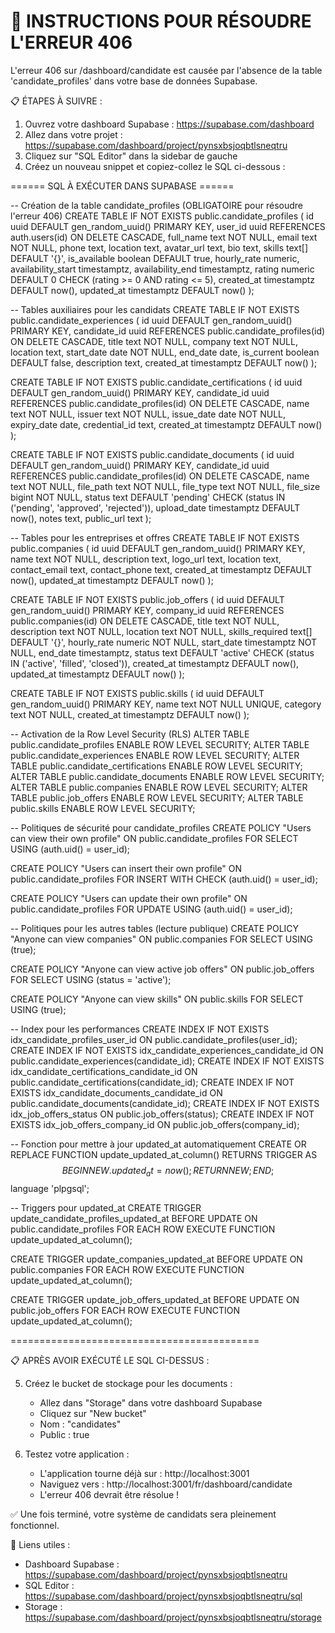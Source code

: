 🚀 INSTRUCTIONS POUR RÉSOUDRE L'ERREUR 406
==========================================

L'erreur 406 sur /dashboard/candidate est causée par l'absence de la table 'candidate_profiles' dans votre base de données Supabase.

📋 ÉTAPES À SUIVRE :

1. Ouvrez votre dashboard Supabase : https://supabase.com/dashboard
2. Allez dans votre projet : https://supabase.com/dashboard/project/pynsxbsjoqbtlsneqtru  
3. Cliquez sur "SQL Editor" dans la sidebar de gauche
4. Créez un nouveau snippet et copiez-collez le SQL ci-dessous :

====== SQL À EXÉCUTER DANS SUPABASE ======

-- Création de la table candidate_profiles (OBLIGATOIRE pour résoudre l'erreur 406)
CREATE TABLE IF NOT EXISTS public.candidate_profiles (
    id uuid DEFAULT gen_random_uuid() PRIMARY KEY,
    user_id uuid REFERENCES auth.users(id) ON DELETE CASCADE,
    full_name text NOT NULL,
    email text NOT NULL,
    phone text,
    location text,
    avatar_url text,
    bio text,
    skills text[] DEFAULT '{}',
    is_available boolean DEFAULT true,
    hourly_rate numeric,
    availability_start timestamptz,
    availability_end timestamptz,
    rating numeric DEFAULT 0 CHECK (rating >= 0 AND rating <= 5),
    created_at timestamptz DEFAULT now(),
    updated_at timestamptz DEFAULT now()
);

-- Tables auxiliaires pour les candidats
CREATE TABLE IF NOT EXISTS public.candidate_experiences (
    id uuid DEFAULT gen_random_uuid() PRIMARY KEY,
    candidate_id uuid REFERENCES public.candidate_profiles(id) ON DELETE CASCADE,
    title text NOT NULL,
    company text NOT NULL,
    location text,
    start_date date NOT NULL,
    end_date date,
    is_current boolean DEFAULT false,
    description text,
    created_at timestamptz DEFAULT now()
);

CREATE TABLE IF NOT EXISTS public.candidate_certifications (
    id uuid DEFAULT gen_random_uuid() PRIMARY KEY,
    candidate_id uuid REFERENCES public.candidate_profiles(id) ON DELETE CASCADE,
    name text NOT NULL,
    issuer text NOT NULL,
    issue_date date NOT NULL,
    expiry_date date,
    credential_id text,
    created_at timestamptz DEFAULT now()
);

CREATE TABLE IF NOT EXISTS public.candidate_documents (
    id uuid DEFAULT gen_random_uuid() PRIMARY KEY,
    candidate_id uuid REFERENCES public.candidate_profiles(id) ON DELETE CASCADE,
    name text NOT NULL,
    file_path text NOT NULL,
    file_type text NOT NULL,
    file_size bigint NOT NULL,
    status text DEFAULT 'pending' CHECK (status IN ('pending', 'approved', 'rejected')),
    upload_date timestamptz DEFAULT now(),
    notes text,
    public_url text
);

-- Tables pour les entreprises et offres
CREATE TABLE IF NOT EXISTS public.companies (
    id uuid DEFAULT gen_random_uuid() PRIMARY KEY,
    name text NOT NULL,
    description text,
    logo_url text,
    location text,
    contact_email text,
    contact_phone text,
    created_at timestamptz DEFAULT now(),
    updated_at timestamptz DEFAULT now()
);

CREATE TABLE IF NOT EXISTS public.job_offers (
    id uuid DEFAULT gen_random_uuid() PRIMARY KEY,
    company_id uuid REFERENCES public.companies(id) ON DELETE CASCADE,
    title text NOT NULL,
    description text NOT NULL,
    location text NOT NULL,
    skills_required text[] DEFAULT '{}',
    hourly_rate numeric NOT NULL,
    start_date timestamptz NOT NULL,
    end_date timestamptz,
    status text DEFAULT 'active' CHECK (status IN ('active', 'filled', 'closed')),
    created_at timestamptz DEFAULT now(),
    updated_at timestamptz DEFAULT now()
);

CREATE TABLE IF NOT EXISTS public.skills (
    id uuid DEFAULT gen_random_uuid() PRIMARY KEY,
    name text NOT NULL UNIQUE,
    category text NOT NULL,
    created_at timestamptz DEFAULT now()
);

-- Activation de la Row Level Security (RLS)
ALTER TABLE public.candidate_profiles ENABLE ROW LEVEL SECURITY;
ALTER TABLE public.candidate_experiences ENABLE ROW LEVEL SECURITY;
ALTER TABLE public.candidate_certifications ENABLE ROW LEVEL SECURITY;
ALTER TABLE public.candidate_documents ENABLE ROW LEVEL SECURITY;
ALTER TABLE public.companies ENABLE ROW LEVEL SECURITY;
ALTER TABLE public.job_offers ENABLE ROW LEVEL SECURITY;
ALTER TABLE public.skills ENABLE ROW LEVEL SECURITY;

-- Politiques de sécurité pour candidate_profiles
CREATE POLICY "Users can view their own profile" ON public.candidate_profiles
    FOR SELECT USING (auth.uid() = user_id);

CREATE POLICY "Users can insert their own profile" ON public.candidate_profiles
    FOR INSERT WITH CHECK (auth.uid() = user_id);

CREATE POLICY "Users can update their own profile" ON public.candidate_profiles
    FOR UPDATE USING (auth.uid() = user_id);

-- Politiques pour les autres tables (lecture publique)
CREATE POLICY "Anyone can view companies" ON public.companies
    FOR SELECT USING (true);

CREATE POLICY "Anyone can view active job offers" ON public.job_offers
    FOR SELECT USING (status = 'active');

CREATE POLICY "Anyone can view skills" ON public.skills
    FOR SELECT USING (true);

-- Index pour les performances
CREATE INDEX IF NOT EXISTS idx_candidate_profiles_user_id ON public.candidate_profiles(user_id);
CREATE INDEX IF NOT EXISTS idx_candidate_experiences_candidate_id ON public.candidate_experiences(candidate_id);
CREATE INDEX IF NOT EXISTS idx_candidate_certifications_candidate_id ON public.candidate_certifications(candidate_id);
CREATE INDEX IF NOT EXISTS idx_candidate_documents_candidate_id ON public.candidate_documents(candidate_id);
CREATE INDEX IF NOT EXISTS idx_job_offers_status ON public.job_offers(status);
CREATE INDEX IF NOT EXISTS idx_job_offers_company_id ON public.job_offers(company_id);

-- Fonction pour mettre à jour updated_at automatiquement
CREATE OR REPLACE FUNCTION update_updated_at_column()
RETURNS TRIGGER AS $$
BEGIN
    NEW.updated_at = now();
    RETURN NEW;
END;
$$ language 'plpgsql';

-- Triggers pour updated_at
CREATE TRIGGER update_candidate_profiles_updated_at 
    BEFORE UPDATE ON public.candidate_profiles 
    FOR EACH ROW EXECUTE FUNCTION update_updated_at_column();

CREATE TRIGGER update_companies_updated_at 
    BEFORE UPDATE ON public.companies 
    FOR EACH ROW EXECUTE FUNCTION update_updated_at_column();

CREATE TRIGGER update_job_offers_updated_at 
    BEFORE UPDATE ON public.job_offers 
    FOR EACH ROW EXECUTE FUNCTION update_updated_at_column();

===========================================

📋 APRÈS AVOIR EXÉCUTÉ LE SQL CI-DESSUS :

5. Créez le bucket de stockage pour les documents :
   - Allez dans "Storage" dans votre dashboard Supabase
   - Cliquez sur "New bucket"
   - Nom : "candidates"
   - Public : true

6. Testez votre application :
   - L'application tourne déjà sur : http://localhost:3001
   - Naviguez vers : http://localhost:3001/fr/dashboard/candidate
   - L'erreur 406 devrait être résolue !

✅ Une fois terminé, votre système de candidats sera pleinement fonctionnel.

🔗 Liens utiles :
- Dashboard Supabase : https://supabase.com/dashboard/project/pynsxbsjoqbtlsneqtru
- SQL Editor : https://supabase.com/dashboard/project/pynsxbsjoqbtlsneqtru/sql
- Storage : https://supabase.com/dashboard/project/pynsxbsjoqbtlsneqtru/storage
